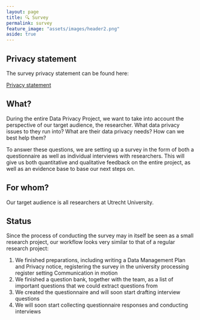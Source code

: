 ```yaml
---
layout: page
title: 🔍 Survey
permalink: survey
feature_image: "assets/images/header2.png"
aside: true
---
```


## Privacy statement
The survey privacy statement can be found here:

<a href="https://utrechtuniversity.github.io/dataprivacyproject/assets/docs/20220207_Privacy_statement_Data_Privacy_Survey.pdf" target="_blank" class = "button">Privacy statement</a>

## What?
During the entire Data Privacy Project, we want to take into account the perspective of our target audience, the researcher. What data privacy issues to they run into? What are their data privacy needs? How can we best help them? 

To answer these questions, we are setting up a survey in the form of both a questionnaire as well as individual interviews with researchers. This will give us both quantitative and qualitative feedback on the entire project, as well as an evidence base to base our next steps on.

## For whom?
Our target audience is all researchers at Utrecht University.

## Status
Since the process of conducting the survey may in itself be seen as a small research project, our workflow looks very similar to that of a regular research project:
1. We finished preparations, including writing a Data Management Plan and Privacy notice, registering the survey in the university processing register setting Communication in motion
2. We finished a question bank, together with the team, as a list of important questions that we could extract questions from
3. We created the questionnaire and will soon start drafting interview questions
4. We will soon start collecting questionnaire responses and conducting interviews